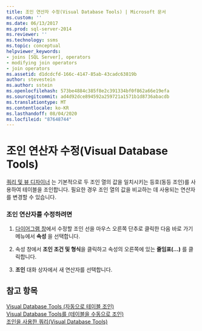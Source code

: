 ```yaml
---
title: 조인 연산자 수정(Visual Database Tools) | Microsoft 문서
ms.custom: ''
ms.date: 06/13/2017
ms.prod: sql-server-2014
ms.reviewer: ''
ms.technology: ssms
ms.topic: conceptual
helpviewer_keywords:
- joins [SQL Server], operators
- modifying join operators
- join operators
ms.assetid: d1dcdcfd-166c-4147-85ab-43cadc63819b
author: stevestein
ms.author: sstein
ms.openlocfilehash: 573be4884c385f8e2c391334bf0f862a66e19efa
ms.sourcegitcommit: ad4d92dce894592a259721a1571b1d8736abacdb
ms.translationtype: MT
ms.contentlocale: ko-KR
ms.lasthandoff: 08/04/2020
ms.locfileid: "87648744"
---
```

# <a name="modify-join-operators-visual-database-tools"></a>조인 연산자 수정(Visual Database Tools)
  [쿼리 및 뷰 디자이너](visual-database-tools.md) 는 기본적으로 두 조인 열의 값을 일치시키는 등호(동등 조인)를 사용하여 테이블을 조인합니다. 필요한 경우 조인 열의 값을 비교하는 데 사용되는 연산자를 변경할 수 있습니다.  
  
### <a name="to-modify-join-operators"></a>조인 연산자를 수정하려면  
  
1.  [다이어그램 창](diagram-pane-visual-database-tools.md)에서 수정할 조인 선을 마우스 오른쪽 단추로 클릭한 다음 바로 가기 메뉴에서 **속성** 을 선택합니다.  
  
2.  속성 창에서 **조인 조건 및 형식**을 클릭하고 속성의 오른쪽에 있는 **줄임표(...)** 를 클릭합니다.  
  
3.  **조인** 대화 상자에서 새 연산자를 선택합니다.  
  
## <a name="see-also"></a>참고 항목  
 [Visual Database Tools &#40;자동으로 테이블 조인&#41;](join-tables-automatically-visual-database-tools.md)   
 [Visual Database Tools를 &#40;테이블을 수동으로 조인&#41;](join-tables-manually-visual-database-tools.md)   
 [조인을 사용한 쿼리&#40;Visual Database Tools&#41;](query-with-joins-visual-database-tools.md)  
  
  
